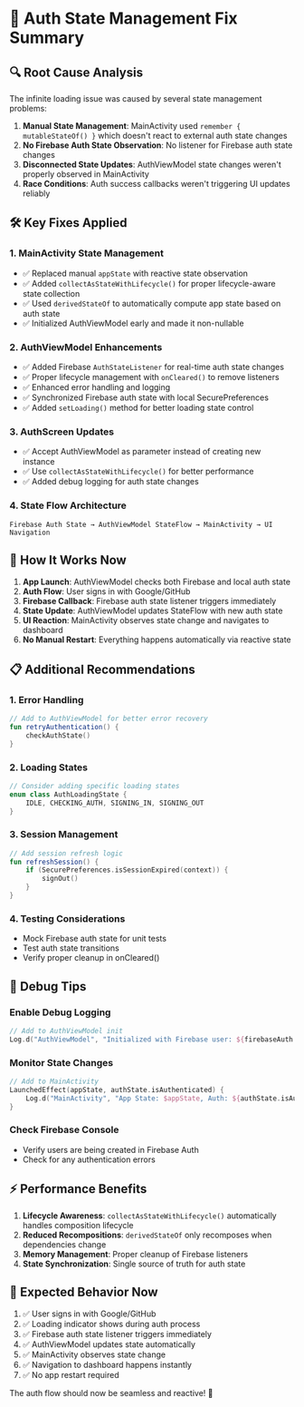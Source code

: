 # 🔧 Auth State Management Fix Summary

## 🔍 **Root Cause Analysis**

The infinite loading issue was caused by several state management problems:

1. **Manual State Management**: MainActivity used `remember { mutableStateOf() }` which doesn't react to external auth state changes
2. **No Firebase Auth State Observation**: No listener for Firebase auth state changes
3. **Disconnected State Updates**: AuthViewModel state changes weren't properly observed in MainActivity
4. **Race Conditions**: Auth success callbacks weren't triggering UI updates reliably

## 🛠️ **Key Fixes Applied**

### 1. **MainActivity State Management**
- ✅ Replaced manual `appState` with reactive state observation
- ✅ Added `collectAsStateWithLifecycle()` for proper lifecycle-aware state collection
- ✅ Used `derivedStateOf` to automatically compute app state based on auth state
- ✅ Initialized AuthViewModel early and made it non-nullable

### 2. **AuthViewModel Enhancements**
- ✅ Added Firebase `AuthStateListener` for real-time auth state changes
- ✅ Proper lifecycle management with `onCleared()` to remove listeners
- ✅ Enhanced error handling and logging
- ✅ Synchronized Firebase auth state with local SecurePreferences
- ✅ Added `setLoading()` method for better loading state control

### 3. **AuthScreen Updates**
- ✅ Accept AuthViewModel as parameter instead of creating new instance
- ✅ Use `collectAsStateWithLifecycle()` for better performance
- ✅ Added debug logging for auth state changes

### 4. **State Flow Architecture**
```
Firebase Auth State → AuthViewModel StateFlow → MainActivity → UI Navigation
```

## 🚀 **How It Works Now**

1. **App Launch**: AuthViewModel checks both Firebase and local auth state
2. **Auth Flow**: User signs in with Google/GitHub
3. **Firebase Callback**: Firebase auth state listener triggers immediately
4. **State Update**: AuthViewModel updates StateFlow with new auth state
5. **UI Reaction**: MainActivity observes state change and navigates to dashboard
6. **No Manual Restart**: Everything happens automatically via reactive state

## 📋 **Additional Recommendations**

### 1. **Error Handling**
```kotlin
// Add to AuthViewModel for better error recovery
fun retryAuthentication() {
    checkAuthState()
}
```

### 2. **Loading States**
```kotlin
// Consider adding specific loading states
enum class AuthLoadingState {
    IDLE, CHECKING_AUTH, SIGNING_IN, SIGNING_OUT
}
```

### 3. **Session Management**
```kotlin
// Add session refresh logic
fun refreshSession() {
    if (SecurePreferences.isSessionExpired(context)) {
        signOut()
    }
}
```

### 4. **Testing Considerations**
- Mock Firebase auth state for unit tests
- Test auth state transitions
- Verify proper cleanup in onCleared()

## 🔧 **Debug Tips**

### Enable Debug Logging
```kotlin
// Add to AuthViewModel init
Log.d("AuthViewModel", "Initialized with Firebase user: ${firebaseAuth.currentUser?.email}")
```

### Monitor State Changes
```kotlin
// Add to MainActivity
LaunchedEffect(appState, authState.isAuthenticated) {
    Log.d("MainActivity", "App State: $appState, Auth: ${authState.isAuthenticated}")
}
```

### Check Firebase Console
- Verify users are being created in Firebase Auth
- Check for any authentication errors

## ⚡ **Performance Benefits**

1. **Lifecycle Awareness**: `collectAsStateWithLifecycle()` automatically handles composition lifecycle
2. **Reduced Recompositions**: `derivedStateOf` only recomposes when dependencies change
3. **Memory Management**: Proper cleanup of Firebase listeners
4. **State Synchronization**: Single source of truth for auth state

## 🎯 **Expected Behavior Now**

1. ✅ User signs in with Google/GitHub
2. ✅ Loading indicator shows during auth process
3. ✅ Firebase auth state listener triggers immediately
4. ✅ AuthViewModel updates state automatically
5. ✅ MainActivity observes state change
6. ✅ Navigation to dashboard happens instantly
7. ✅ No app restart required

The auth flow should now be seamless and reactive! 🚀
